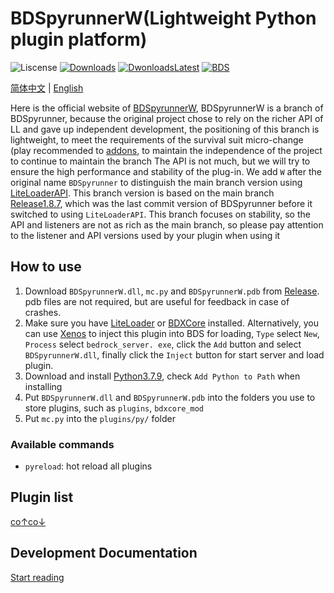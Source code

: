 # BDSpyrunnerW(Lightweight Python plugin platform)

![Liscense](https://img.shields.io/github/license/WillowSauceR/BDSpyrunnerW?style=for-the-badge)
[![Downloads](https://img.shields.io/github/downloads/WillowSauceR/BDSpyrunnerW/total?style=for-the-badge)](https://github.com/WillowSauceR/BDSpyrunnerW/releases/latest)
[![DwonloadsLatest](https://img.shields.io/github/downloads/WillowSauceR/BDSpyrunnerW/latest/total?label=DOWNLOAD@LATEST&style=for-the-badge)](https://github.com/WillowSauceR/BDSpyrunnerW/releases/latest)
[![BDS](https://img.shields.io/badge/BDS-1.19.61.01-blue?style=for-the-badge)](https://www.minecraft.net/download/server/bedrock)

[简体中文](https://pyr.jfishing.love/zh_Hans/) | [English](/)

Here is the official website of [BDSpyrunnerW](https://github.com/WillowSauceR/BDSpyrunnerW/ "Github page"), BDSpyrunnerW is a branch of BDSpyrunner, because the original project chose to rely on the richer API of LL and gave up independent development, the positioning of this branch is lightweight, to meet the requirements of the survival suit micro-change (play recommended to [addons](https://mcpedl.com/ "find addons"), to maintain the independence of the project to continue to maintain the branch The API is not much, but we will try to ensure the high performance and stability of the plug-in. We add ``W`` after the original name ``BDSpyrunner`` to distinguish the main branch version using [LiteLoaderAPI](https://github.com/LiteLDev/LiteLoaderBDS/). This branch version is based on the main branch [Release1.8.7](https://github.com/twoone-3/BDSpyrunner/tree/f7645c3e69bf505d4207f76932c28665fff576fe "Github page"), which was the last commit version of BDSpyrunner before it switched to using ``LiteLoaderAPI``. This branch focuses on stability, so the API and listeners are not as rich as the main branch, so please pay attention to the listener and API versions used by your plugin when using it

## How to use

1. Download ``BDSpyrunnerW.dll``, ``mc.py`` and ``BDSpyrunnerW.pdb`` from [Release](https://github.com/WillowSauceR/BDSpyrunnerW/releases/latest). pdb files are not required, but are useful for feedback in case of crashes.
2. Make sure you have [LiteLoader](https://github.com/LiteLDev/LiteLoaderBDS) or [BDXCore](https://github.com/jfishing/BDXCore) installed. Alternatively, you can use [Xenos](https://github.com/DarthTon/Xenos/releases/latest) to inject this plugin into BDS for loading, ``Type`` select ``New``, ``Process`` select ``bedrock_server. exe``, click the ``Add`` button and select ``BDSpyrunnerW.dll``, finally click the ``Inject`` button for start server and load plugin.
3. Download and install [Python3.7.9](https://www.python.org/ftp/python/3.7.9/python-3.7.9-amd64.exe), check ``Add Python to Path`` when installing
4. Put ``BDSpyrunnerW.dll`` and ``BDSpyrunnerW.pdb`` into the folders you use to store plugins, such as ``plugins``, ``bdxcore_mod``
5. Put ``mc.py`` into the ``plugins/py/`` folder

### Available commands

* ``pyreload``: hot reload all plugins

## Plugin list

[co↑co↓](plugins/README.md "here")

## Development Documentation

[Start reading](docs/README.md)
